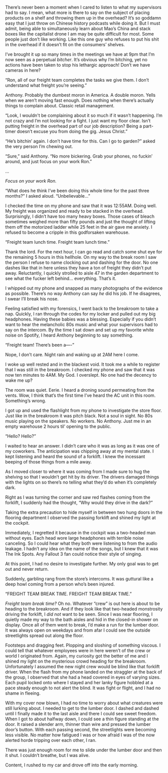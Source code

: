  There’s never been a moment when I cared to listen to what my supervisors had to say. I mean, what more is there to say on the subject of placing products on a shelf and throwing them up in the overhead? It’s so goddamn easy that I just throw on Chinese history podcasts while doing it. But I must admit, being able to simultaneously learn about Mao’s China and stack boxes like the capitalist drone I am may be quite difficult for most. Some people just don’t like working. Like this one guy who refuses to put his shit in the overhead if it doesn’t fit on the consumers’ shelves.

I’ve brought it up so many times in the meetings we have at 9pm that I’m now seen as a perpetual *bitcher*. It’s obvious why I’m bitching, yet no actions have been taken to stop his lethargic approach! Don’t we have cameras in here?

“Ron, all of our freight team completes the tasks we give them. I don’t understand what freight you’re seeing.”

Anthony. Probably the dumbest moron in America. A double moron. Yells when we aren’t moving fast enough. Does nothing when there’s actually things to complain about. Classic retail management.

“Look, I wouldn't be complaining about it so much if it wasn’t happening. I’m not crazy and I’m not looking for a fight. I just want my floor clear. Isn’t putting freight in the overhead part of our job description? Being a part-timer doesn’t excuse you from doing the gig. Jesus Christ.”

“He’s bitchin’ again. I don’t have time for this. Can I go to garden?” asked the very person I’m chewing out.

“Sure,” said Anthony. “No more bickering. Grab your phones, no fuckin’ around, and just focus on your work Ron.”

…

*Focus on your work Ron.*

“What does he think I’ve been doing this whole time for the past three months?” I asked aloud. “Unbelievable…”

I checked the time on my phone and saw that it was 12:55AM. Doing well. My freight was organized and ready to be stacked in the overhead. Surprisingly, I didn’t have too many heavy boxes. Those cases of bleach sometimes weighed more than fifty pounds and just the thought of lifting them off the motorized ladder while 25 feet in the air gave me anxiety. I refused to become a cripple in this godforsaken warehouse.

“Freight team lunch time. Freight team lunch time.”

Thank the lord. For the next hour, I can go read and catch some shut eye for the remaining 5 hours in this hellhole. On my way to the break room I saw the person I refuse to name clocking out and dashing for the door. No one dashes like that in here unless they have a ton of freight they didn’t put away. Reluctantly, I quickly strolled to aisle 47 in the garden department to see what the fucker left behind… everything. That’s it.

I whipped out my phone and snapped as many photographs of the evidence as possible. There’s no way Anthony can say *he* did his job. If he disagrees, I swear I’ll break his nose.

Feeling satisfied with my forensics, I went back to the breakroom to take a nap. Quickly, I ran through the codes for my locker and pulled out my big headphones. Having these babies was a blessing. Especially if you didn’t want to hear the melancholic 80s music and what your supervisors had to say on the intercom. By the time I sat down and set up my favorite white noise on Spotify, I heard Anthony beginning to say something.

“Freight team! There’s been a—-”

Nope, I don’t care. Night rain and waking up at 2AM here I come.

I woke up well rested and in the blackest void. It took me a while to register that I was still in the breakroom. I checked my phone and saw that it was now ten minutes to 4AM. My God. I overslept. No one had the decency to wake me up?

The room was quiet. Eerie. I heard a droning sound permeating from the vents. Wow, I think that’s the first time I’ve heard the AC unit in this room. Something’s wrong.

I got up and used the flashlight from my phone to investigate the store floor. Just like in the breakroom it was pitch black. Not a soul in sight. No 80s music playing on the speakers. No workers. No Anthony. Just me in an empty warehouse 2 hours til’ opening to the public.

“Hello? Hello?”

I waited to hear an answer. I didn’t care who it was as long as it was one of my coworkers. The anticipation was chipping away at my mental state. I kept listening and heard the sound of a forklift. I knew the incessant beeping of those things from a mile away.

As I moved closer to where it was coming from I made sure to hug the shelving so that I wouldn’t get hit by its driver. The drivers damaged things with the lights on so there’s no telling what they’d do when it’s completely dark.

Right as I was turning the corner and saw red flashes coming from the forklift, I suddenly had the thought, “Why would they drive in the dark?”

Taking the extra precaution to hide myself in between two hung doors in the flooring department I observed the passing forklift and shined my light at the cockpit.

Immediately, I regretted it because in the cockpit was a two-headed man without eyes. Each head wore large headphones with terrible noise canceling. So I could hear what they both were listening to from the audio leakage. I hadn’t any idea on the name of the songs, but I knew that it was The Ink Spots. Any Fallout 3 fan could notice their style of singing.

At this point, I had no desire to investigate further. My only goal was to get out and never return.

Suddenly, garbling rang from the store’s intercoms. It was guttural like a deep howl coming from a person who’s been injured.

“FREIGHT TEAM BREAK TIME. FREIGHT TEAM BREAK TIME.”

*Freight team break time?* Oh no. Whatever “crew” is out here is about to be heading to the breakroom. And if they look like that two-headed monstrosity driving the forklift, I *did not* want to be seen. Since I was near flooring, I quietly made my way to the bath aisles and hid in the closed-in shower on display. Once all of them went to break, I’d make a run for the lumber door. It was always open on weekdays and from afar I could see the outside streetlights spread out along the floor.

Footsteps and dragging feet. Plopping and sloshing of something viscous. I could tell that whatever employees were in here weren’t of the crew or world I originated from. Again, my curiosity got the better of me and I shined my light on the mysterious crowd heading for the breakroom. Unfortunately I assumed the new night crew would be blind like that forklift driver. When the flash from my phone landed on the straggler at the back of the group, I observed that she had a head covered in eyes of varying sizes. Each pupil locked onto where I stayed and her lanky figure hobbled at a pace steady enough to not alert the blind. It was fight or flight, and I had no shame in fleeing.

With my cover now blown, I had no time to worry about what creatures were still lurking about. I needed to get to the lumber door. I dashed and dashed until I finally made it to the last aisle and there I could see sweet freedom. When I got to about halfway down, I could see a thin figure standing at the door. It raised a slender arm, thinner than wire and pressed the lumber door’s button. With each passing second, the streetlights were becoming less visible. No matter how fatigued I was or how afraid I was of the now alerted horde tripping over each other, I ran.

There was just enough room for me to slide under the lumber door and then it shut. I couldn’t breathe, but I was alive.

Content, I rushed to my car and drove off into the early morning.